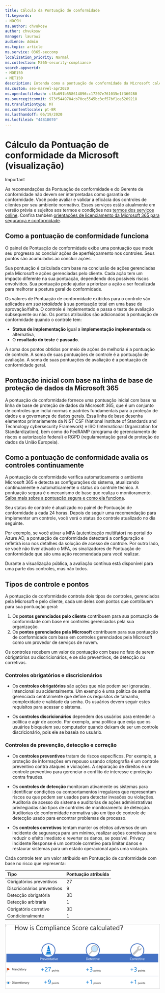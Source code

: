 ```yaml
---
title: Cálculo da Pontuação de conformidade
f1.keywords:
- NOCSH
ms.author: chvukosw
author: chvukosw
manager: laurawi
audience: Admin
ms.topic: article
ms.service: O365-seccomp
localization_priority: Normal
ms.collection: M365-security-compliance
search.appverid:
- MOE150
- MET150
description: Entenda como a pontuação de conformidade da Microsoft calcula uma pontuação personalizada com base nas ações tomadas para lidar com riscos e aprimorar a postura de conformidade.
ms.custom: seo-marvel-apr2020
ms.openlocfilehash: cf8a691b558614896cc17207e761035e1f360280
ms.sourcegitcommit: 973f5449784cb70ce5545bc3cf57bf1ce5209218
ms.translationtype: MT
ms.contentlocale: pt-BR
ms.lasthandoff: 06/19/2020
ms.locfileid: "44818070"
---
```

# <a name="microsoft-compliance-score-preview-calculation"></a>Cálculo da Pontuação de conformidade da Microsoft (visualização)

> [!IMPORTANT]
> As recomendações da Pontuação de conformidade e do Gerente de conformidade não devem ser interpretadas como garantia de conformidade. Você pode avaliar e validar a eficácia dos controles de clientes por seu ambiente normativo. Esses serviços estão atualmente em versão prévia e sujeitos aos termos e condições nos [termos dos serviços online](https://go.microsoft.com/fwlink/?linkid=2108910). Confira também [orientações de licenciamento da Microsoft 365 para segurança e conformidade](https://docs.microsoft.com/office365/servicedescriptions/microsoft-365-service-descriptions/microsoft-365-tenantlevel-services-licensing-guidance/microsoft-365-security-compliance-licensing-guidance).

## <a name="how-compliance-score-works"></a>Como a pontuação de conformidade funciona

O painel de Pontuação de conformidade exibe uma pontuação que mede seu progresso ao concluir ações de aperfeiçoamento nos controles. Seus pontos são acumulados ao concluir ações.

Sua pontuação é calculada com base na conclusão de ações gerenciadas pela Microsoft e ações gerenciadas pelo cliente. Cada ação tem um impacto diferente na sua pontuação, dependendo dos possíveis riscos envolvidos. Sua pontuação pode ajudar a priorizar a ação a ser focalizada para melhorar a postura geral de conformidade.

Os valores de Pontuação de conformidade exibidos para o controle são aplicados *em sua totalidade* à sua pontuação total em uma base de aprovação/falha. O controle é implementado e passa o teste de avaliação subsequente ou não. Os pontos atribuídos são adicionados à pontuação de conformidade quando o controle tem:

- **Status de implementação** igual a **implementação** **implementada** ou alternativa,
- O **resultado do teste** é **passado**.

A soma dos pontos obtidos por meio de ações de melhoria é a pontuação de controle. A soma de suas pontuações de controle é a pontuação de avaliação. A soma de suas pontuações de avaliação é a pontuação de conformidade geral.

## <a name="initial-score-based-on-microsoft-365-data-protection-baseline"></a>Pontuação inicial com base na linha de base de proteção de dados da Microsoft 365
  
A pontuação de conformidade fornece uma pontuação inicial com base na linha de base de proteção de dados da Microsoft 365, que é um conjunto de controles que inclui normas e padrões fundamentais para a proteção de dados e a governança de dados gerais. Essa linha de base desenha elementos primariamente da NIST CSF (National Institute of Standards and Technology cybersecurity Framework) e ISO (International Organization for Standardization), bem como do FedRAMP (programa de gerenciamento de riscos e autorização federal) e RGPD (regulamentação geral de proteção de dados da União Europeia).

## <a name="how-compliance-score-continuously-assesses-controls"></a>Como a pontuação de conformidade avalia os controles continuamente

A pontuação de conformidade verifica automaticamente o ambiente Microsoft 365 e detecta as configurações do sistema, atualizando continuamente e automaticamente o status do controle técnico. A pontuação segura é o mecanismo de base que realiza o monitoramento. [Saiba mais sobre a pontuação segura e como ela funciona](../security/mtp/microsoft-secure-score.md).

Seu status de controle é atualizado no painel de Pontuação de conformidade a cada 24 horas. Depois de seguir uma recomendação para implementar um controle, você verá o status do controle atualizado no dia seguinte.

Por exemplo, se você ativar a MFA (autenticação multifator) no portal do Azure AD, a pontuação de conformidade detectará a configuração e refletirá isso nos detalhes da solução de acesso de controle. Por outro lado, se você não tiver ativado o MFA, os sinalizadores de Pontuação de conformidade que são uma ação recomendada para você realizar.

Durante a visualização pública, a avaliação contínua está disponível para uma parte dos controles, mas não todos.
  
## <a name="control-types-and-points"></a>Tipos de controle e pontos

A pontuação de conformidade controla dois tipos de controles, gerenciados pela Microsoft e pelo cliente, cada um deles com pontos que contribuem para sua pontuação geral:

1. Os **pontos gerenciados pelo cliente** contribuem para sua pontuação de conformidade com base em controles gerenciados pela sua organização.
2. Os **pontos gerenciados pela Microsoft** contribuem para sua pontuação de conformidade com base em controles gerenciados pela Microsoft como um provedor de serviços de nuvem.

Os controles recebem um valor de pontuação com base no fato de serem obrigatórios ou discricionários, e se são preventivos, de detecção ou corretivas.

### <a name="mandatory-and-discretionary-controls"></a>Controles obrigatórios e discricionários

 - Os **controles obrigatórios** são ações que não podem ser ignoradas, intencional ou acidentalmente. Um exemplo é uma política de senha gerenciada centralmente que define os requisitos de tamanho, complexidade e validade da senha. Os usuários devem seguir estes requisitos para acessar o sistema.
  
 - Os **controles discricionários** dependem dos usuários para entender a política e agir de acordo. Por exemplo, uma política que exija que os usuários bloqueiem seu computador quando deixam de ser um controle discricionário, pois ele se baseia no usuário.
  
### <a name="preventative-detective-and-corrective-controls"></a>Controles de prevenção, detecção e correção
  
 - Os **controles preventivos** tratam de riscos específicos. Por exemplo, a proteção de informações em repouso usando criptografia é um controle preventivo contra ataques e violações. A separação de direitos é um controle preventivo para gerenciar o conflito de interesse e proteção contra fraudes.
  
 - Os **controles de detecção** monitoram ativamente os sistemas para identificar condições ou comportamentos irregulares que representam riscos ou que podem ser usados para detectar invasões ou violações. Auditoria de acesso do sistema e auditorias de ações administrativas privilegiadas são tipos de controles de monitoramento de detecção. Auditorias de conformidade normativa são um tipo de controle de detecção usado para encontrar problemas de processo.
  
- Os **controles corretivos** tentam manter os efeitos adversos de um incidente de segurança para um mínimo, realizar ações corretivas para reduzir o efeito imediato e reverter os danos, se possível. Privacy incidente Response é um controle corretivo para limitar danos e restaurar sistemas para um estado operacional após uma violação.
  
Cada controle tem um valor atribuído em Pontuação de conformidade com base no risco que representa:

|**Tipo**|**Pontuação atribuída**|
|:-----|:-----|
| Obrigatórios preventivos | 27 |
| Discricionários preventivos | 9  |
| Detecção obrigatória | 3D |
| Detecção arbitrária | 1  |
| Obrigatório corretivo | 3D |
| Condicionalmente | 1  |
  
![Valores de pontos de controles de Pontuação de conformidade](../media/compliance-score-controls-scoring.png "Valores de pontos de controles de Pontuação de conformidade")